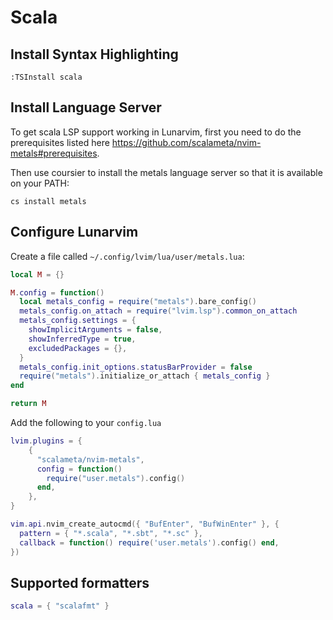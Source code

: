 # Scala

## Install Syntax Highlighting

```vim
:TSInstall scala
```

## Install Language Server

To get scala LSP support working in Lunarvim, first you need to do the prerequisites listed here https://github.com/scalameta/nvim-metals#prerequisites.

Then use coursier to install the metals language server so that it is available on your PATH:

`cs install metals`

## Configure Lunarvim

Create a file called `~/.config/lvim/lua/user/metals.lua`:

```lua
local M = {}

M.config = function()
  local metals_config = require("metals").bare_config()
  metals_config.on_attach = require("lvim.lsp").common_on_attach
  metals_config.settings = {
    showImplicitArguments = false,
    showInferredType = true,
    excludedPackages = {},
  }
  metals_config.init_options.statusBarProvider = false
  require("metals").initialize_or_attach { metals_config }
end

return M
```

Add the following to your `config.lua`

```lua
lvim.plugins = {
    {
      "scalameta/nvim-metals",
      config = function()
        require("user.metals").config()
      end,
    },
}

vim.api.nvim_create_autocmd({ "BufEnter", "BufWinEnter" }, {
  pattern = { "*.scala", "*.sbt", "*.sc" },
  callback = function() require('user.metals').config() end,
})
```

## Supported formatters

```lua
scala = { "scalafmt" }
```

